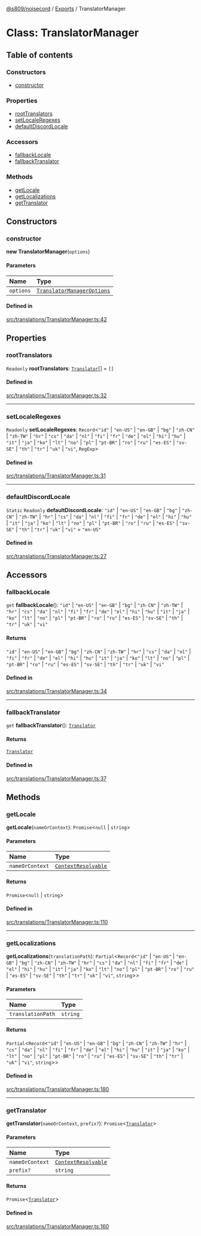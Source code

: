 [@s809/noisecord](../README.md) / [Exports](../modules.md) / TranslatorManager

# Class: TranslatorManager

## Table of contents

### Constructors

- [constructor](TranslatorManager-1.md#constructor)

### Properties

- [rootTranslators](TranslatorManager-1.md#roottranslators)
- [setLocaleRegexes](TranslatorManager-1.md#setlocaleregexes)
- [defaultDiscordLocale](TranslatorManager-1.md#defaultdiscordlocale)

### Accessors

- [fallbackLocale](TranslatorManager-1.md#fallbacklocale)
- [fallbackTranslator](TranslatorManager-1.md#fallbacktranslator)

### Methods

- [getLocale](TranslatorManager-1.md#getlocale)
- [getLocalizations](TranslatorManager-1.md#getlocalizations)
- [getTranslator](TranslatorManager-1.md#gettranslator)

## Constructors

### constructor

**new TranslatorManager**(`options`)

#### Parameters

| Name | Type |
| :------ | :------ |
| `options` | [`TranslatorManagerOptions`](../interfaces/TranslatorManagerOptions.md) |

#### Defined in

[src/translations/TranslatorManager.ts:42](https://github.com/s809/noisecord/blob/b944b1f/src/translations/TranslatorManager.ts#L42)

## Properties

### rootTranslators

 `Readonly` **rootTranslators**: [`Translator`](Translator-1.md)[] = `[]`

#### Defined in

[src/translations/TranslatorManager.ts:32](https://github.com/s809/noisecord/blob/b944b1f/src/translations/TranslatorManager.ts#L32)

___

### setLocaleRegexes

 `Readonly` **setLocaleRegexes**: `Record`<``"id"`` \| ``"en-US"`` \| ``"en-GB"`` \| ``"bg"`` \| ``"zh-CN"`` \| ``"zh-TW"`` \| ``"hr"`` \| ``"cs"`` \| ``"da"`` \| ``"nl"`` \| ``"fi"`` \| ``"fr"`` \| ``"de"`` \| ``"el"`` \| ``"hi"`` \| ``"hu"`` \| ``"it"`` \| ``"ja"`` \| ``"ko"`` \| ``"lt"`` \| ``"no"`` \| ``"pl"`` \| ``"pt-BR"`` \| ``"ro"`` \| ``"ru"`` \| ``"es-ES"`` \| ``"sv-SE"`` \| ``"th"`` \| ``"tr"`` \| ``"uk"`` \| ``"vi"``, `RegExp`\>

#### Defined in

[src/translations/TranslatorManager.ts:31](https://github.com/s809/noisecord/blob/b944b1f/src/translations/TranslatorManager.ts#L31)

___

### defaultDiscordLocale

 `Static` `Readonly` **defaultDiscordLocale**: ``"id"`` \| ``"en-US"`` \| ``"en-GB"`` \| ``"bg"`` \| ``"zh-CN"`` \| ``"zh-TW"`` \| ``"hr"`` \| ``"cs"`` \| ``"da"`` \| ``"nl"`` \| ``"fi"`` \| ``"fr"`` \| ``"de"`` \| ``"el"`` \| ``"hi"`` \| ``"hu"`` \| ``"it"`` \| ``"ja"`` \| ``"ko"`` \| ``"lt"`` \| ``"no"`` \| ``"pl"`` \| ``"pt-BR"`` \| ``"ro"`` \| ``"ru"`` \| ``"es-ES"`` \| ``"sv-SE"`` \| ``"th"`` \| ``"tr"`` \| ``"uk"`` \| ``"vi"`` = `"en-US"`

#### Defined in

[src/translations/TranslatorManager.ts:27](https://github.com/s809/noisecord/blob/b944b1f/src/translations/TranslatorManager.ts#L27)

## Accessors

### fallbackLocale

`get` **fallbackLocale**(): ``"id"`` \| ``"en-US"`` \| ``"en-GB"`` \| ``"bg"`` \| ``"zh-CN"`` \| ``"zh-TW"`` \| ``"hr"`` \| ``"cs"`` \| ``"da"`` \| ``"nl"`` \| ``"fi"`` \| ``"fr"`` \| ``"de"`` \| ``"el"`` \| ``"hi"`` \| ``"hu"`` \| ``"it"`` \| ``"ja"`` \| ``"ko"`` \| ``"lt"`` \| ``"no"`` \| ``"pl"`` \| ``"pt-BR"`` \| ``"ro"`` \| ``"ru"`` \| ``"es-ES"`` \| ``"sv-SE"`` \| ``"th"`` \| ``"tr"`` \| ``"uk"`` \| ``"vi"``

#### Returns

``"id"`` \| ``"en-US"`` \| ``"en-GB"`` \| ``"bg"`` \| ``"zh-CN"`` \| ``"zh-TW"`` \| ``"hr"`` \| ``"cs"`` \| ``"da"`` \| ``"nl"`` \| ``"fi"`` \| ``"fr"`` \| ``"de"`` \| ``"el"`` \| ``"hi"`` \| ``"hu"`` \| ``"it"`` \| ``"ja"`` \| ``"ko"`` \| ``"lt"`` \| ``"no"`` \| ``"pl"`` \| ``"pt-BR"`` \| ``"ro"`` \| ``"ru"`` \| ``"es-ES"`` \| ``"sv-SE"`` \| ``"th"`` \| ``"tr"`` \| ``"uk"`` \| ``"vi"``

#### Defined in

[src/translations/TranslatorManager.ts:34](https://github.com/s809/noisecord/blob/b944b1f/src/translations/TranslatorManager.ts#L34)

___

### fallbackTranslator

`get` **fallbackTranslator**(): [`Translator`](Translator-1.md)

#### Returns

[`Translator`](Translator-1.md)

#### Defined in

[src/translations/TranslatorManager.ts:37](https://github.com/s809/noisecord/blob/b944b1f/src/translations/TranslatorManager.ts#L37)

## Methods

### getLocale

**getLocale**(`nameOrContext`): `Promise`<``null`` \| `string`\>

#### Parameters

| Name | Type |
| :------ | :------ |
| `nameOrContext` | [`ContextResolvable`](../modules/TranslatorManager.md#contextresolvable) |

#### Returns

`Promise`<``null`` \| `string`\>

#### Defined in

[src/translations/TranslatorManager.ts:110](https://github.com/s809/noisecord/blob/b944b1f/src/translations/TranslatorManager.ts#L110)

___

### getLocalizations

**getLocalizations**(`translationPath`): `Partial`<`Record`<``"id"`` \| ``"en-US"`` \| ``"en-GB"`` \| ``"bg"`` \| ``"zh-CN"`` \| ``"zh-TW"`` \| ``"hr"`` \| ``"cs"`` \| ``"da"`` \| ``"nl"`` \| ``"fi"`` \| ``"fr"`` \| ``"de"`` \| ``"el"`` \| ``"hi"`` \| ``"hu"`` \| ``"it"`` \| ``"ja"`` \| ``"ko"`` \| ``"lt"`` \| ``"no"`` \| ``"pl"`` \| ``"pt-BR"`` \| ``"ro"`` \| ``"ru"`` \| ``"es-ES"`` \| ``"sv-SE"`` \| ``"th"`` \| ``"tr"`` \| ``"uk"`` \| ``"vi"``, `string`\>\>

#### Parameters

| Name | Type |
| :------ | :------ |
| `translationPath` | `string` |

#### Returns

`Partial`<`Record`<``"id"`` \| ``"en-US"`` \| ``"en-GB"`` \| ``"bg"`` \| ``"zh-CN"`` \| ``"zh-TW"`` \| ``"hr"`` \| ``"cs"`` \| ``"da"`` \| ``"nl"`` \| ``"fi"`` \| ``"fr"`` \| ``"de"`` \| ``"el"`` \| ``"hi"`` \| ``"hu"`` \| ``"it"`` \| ``"ja"`` \| ``"ko"`` \| ``"lt"`` \| ``"no"`` \| ``"pl"`` \| ``"pt-BR"`` \| ``"ro"`` \| ``"ru"`` \| ``"es-ES"`` \| ``"sv-SE"`` \| ``"th"`` \| ``"tr"`` \| ``"uk"`` \| ``"vi"``, `string`\>\>

#### Defined in

[src/translations/TranslatorManager.ts:180](https://github.com/s809/noisecord/blob/b944b1f/src/translations/TranslatorManager.ts#L180)

___

### getTranslator

**getTranslator**(`nameOrContext`, `prefix?`): `Promise`<[`Translator`](Translator-1.md)\>

#### Parameters

| Name | Type |
| :------ | :------ |
| `nameOrContext` | [`ContextResolvable`](../modules/TranslatorManager.md#contextresolvable) |
| `prefix?` | `string` |

#### Returns

`Promise`<[`Translator`](Translator-1.md)\>

#### Defined in

[src/translations/TranslatorManager.ts:160](https://github.com/s809/noisecord/blob/b944b1f/src/translations/TranslatorManager.ts#L160)
